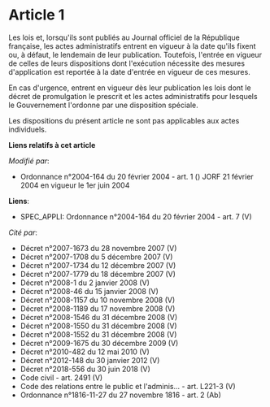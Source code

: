 # Article 1

Les lois et, lorsqu'ils sont publiés au Journal officiel de la République française, les actes administratifs entrent en
vigueur à la date qu'ils fixent ou, à défaut, le lendemain de leur publication. Toutefois, l'entrée en vigueur de celles de
leurs dispositions dont l'exécution nécessite des mesures d'application est reportée à la date d'entrée en vigueur de ces
mesures.

En cas d'urgence, entrent en vigueur dès leur publication les lois dont le décret de promulgation le prescrit et les actes
administratifs pour lesquels le Gouvernement l'ordonne par une disposition spéciale.

Les dispositions du présent article ne sont pas applicables aux actes individuels.

**Liens relatifs à cet article**

_Modifié par_:

  - Ordonnance n°2004-164 du 20 février 2004 - art. 1 () JORF 21 février 2004 en vigueur le 1er juin 2004

**Liens**:

  - SPEC_APPLI: Ordonnance n°2004-164 du 20 février 2004 - art. 7 (V)

_Cité par_:

  - Décret n°2007-1673 du 28 novembre 2007 (V)
  - Décret n°2007-1708 du 5 décembre 2007 (V)
  - Décret n°2007-1734 du 12 décembre 2007 (V)
  - Décret n°2007-1779 du 18 décembre 2007 (V)
  - Décret n°2008-1 du 2 janvier 2008 (V)
  - Décret n°2008-46 du 15 janvier 2008 (V)
  - Décret n°2008-1157 du 10 novembre 2008 (V)
  - Décret n°2008-1189 du 17 novembre 2008 (V)
  - Décret n°2008-1546 du 31 décembre 2008 (V)
  - Décret n°2008-1550 du 31 décembre 2008 (V)
  - Décret n°2008-1552 du 31 décembre 2008 (V)
  - Décret n°2009-1675 du 30 décembre 2009 (V)
  - Décret n°2010-482 du 12 mai 2010 (V)
  - Décret n°2012-148 du 30 janvier 2012 (V)
  - Décret n°2018-556 du 30 juin 2018 (V)
  - Code civil - art. 2491 (V)
  - Code des relations entre le public et l'adminis... - art. L221-3 (V)
  - Ordonnance n°1816-11-27 du 27 novembre 1816 - art. 2 (Ab)
